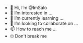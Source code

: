 - 👋 Hi, I’m @ImSalo
- 👀 I’m interested in ...
- 🌱 I’m currently learning ...
- 💞️ I’m looking to collaborate on ...
- 📫 How to reach me ...
- 🙄 Don't break me


<!---
ImSalo/ImSalo is a ✨ special ✨ repository because its `README.md` (this file) appears on your GitHub profile.
You can click the Preview link to take a look at your changes.
--->
